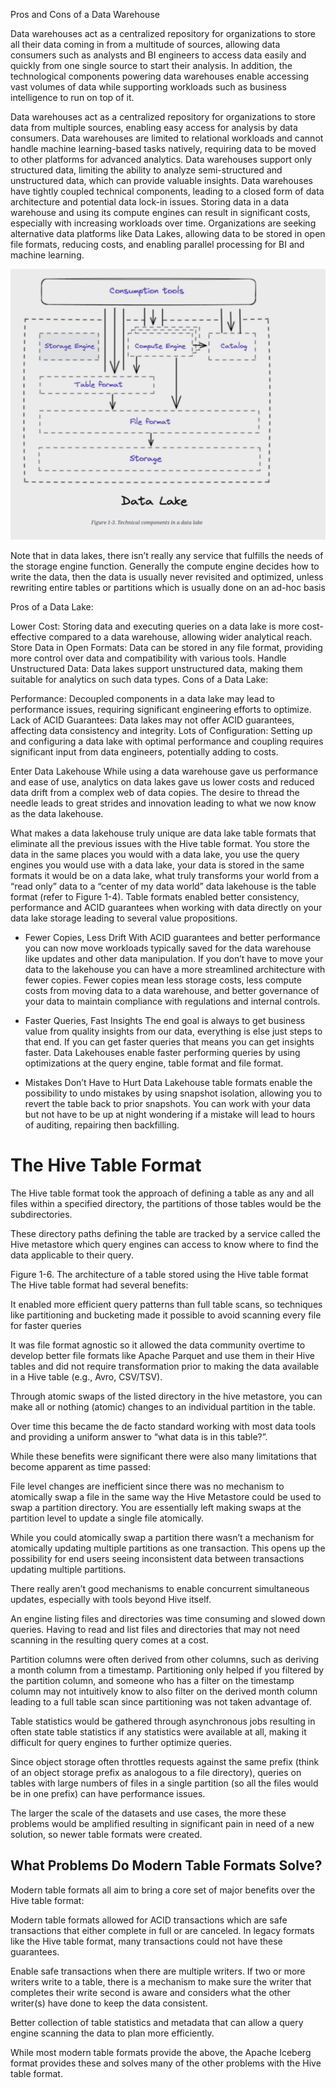 Pros and Cons of a Data Warehouse

Data warehouses act as a centralized repository for organizations to store all their data coming in from a multitude of sources, allowing data consumers such as analysts and BI engineers to access data easily and quickly from one single source to start their analysis. In addition, the technological components powering data warehouses enable accessing vast volumes of data while supporting workloads such as business intelligence to run on top of it.

Data warehouses act as a centralized repository for organizations to store data from multiple sources, enabling easy access for analysis by data consumers.
Data warehouses are limited to relational workloads and cannot handle machine learning-based tasks natively, requiring data to be moved to other platforms for advanced analytics.
Data warehouses support only structured data, limiting the ability to analyze semi-structured and unstructured data, which can provide valuable insights.
Data warehouses have tightly coupled technical components, leading to a closed form of data architecture and potential data lock-in issues.
Storing data in a data warehouse and using its compute engines can result in significant costs, especially with increasing workloads over time.
Organizations are seeking alternative data platforms like Data Lakes, allowing data to be stored in open file formats, reducing costs, and enabling parallel processing for BI and machine learning.

![11](https://github.com/andysingal/Data-Engineering/blob/main/Iceberg/images/Screenshot%202023-07-20%20at%2012.41.53%20PM.png)

Note that in data lakes, there isn’t really any service that fulfills the needs of the storage engine function. Generally the compute engine decides how to write the data, then the data is usually never revisited and optimized, unless rewriting entire tables or partitions which is usually done on an ad-hoc basis


Pros of a Data Lake:

Lower Cost: Storing data and executing queries on a data lake is more cost-effective compared to a data warehouse, allowing wider analytical reach.
Store Data in Open Formats: Data can be stored in any file format, providing more control over data and compatibility with various tools.
Handle Unstructured Data: Data lakes support unstructured data, making them suitable for analytics on such data types.
Cons of a Data Lake:

Performance: Decoupled components in a data lake may lead to performance issues, requiring significant engineering efforts to optimize.
Lack of ACID Guarantees: Data lakes may not offer ACID guarantees, affecting data consistency and integrity.
Lots of Configuration: Setting up and configuring a data lake with optimal performance and coupling requires significant input from data engineers, potentially adding to costs.


Enter Data Lakehouse
While using a data warehouse gave us performance and ease of use, analytics on data lakes gave us lower costs and reduced data drift from a complex web of data copies. The desire to thread the needle leads to great strides and innovation leading to what we now know as the data lakehouse.

What makes a data lakehouse truly unique are data lake table formats that eliminate all the previous issues with the Hive table format. You store the data in the same places you would with a data lake, you use the query engines you would use with a data lake, your data is stored in the same formats it would be on a data lake, what truly transforms your world from a “read only” data to a “center of my data world” data lakehouse is the table format (refer to Figure 1-4). Table formats enabled better consistency, performance and ACID guarantees when working with data directly on your data lake storage leading to several value propositions.

- Fewer Copies, Less Drift
With ACID guarantees and better performance you can now move workloads typically saved for the data warehouse like updates and other data manipulation. If you don’t have to move your data to the lakehouse you can have a more streamlined architecture with fewer copies. Fewer copies mean less storage costs, less compute costs from moving data to a data warehouse, and better governance of your data to maintain compliance with regulations and internal controls.

- Faster Queries, Fast Insights
The end goal is always to get business value from quality insights from our data, everything is else just steps to that end. If you can get faster queries that means you can get insights faster. Data Lakehouses enable faster performing queries by using optimizations at the query engine, table format and file format.

- Mistakes Don’t Have to Hurt
Data Lakehouse table formats enable the possibility to undo mistakes by using snapshot isolation, allowing you to revert the table back to prior snapshots. You can work with your data but not have to be up at night wondering if a mistake will lead to hours of auditing, repairing then backfilling.











<h1>The Hive Table Format</h1>
The Hive table format took the approach of defining a table as any and all files within a specified directory, the partitions of those tables would be the subdirectories.

These directory paths defining the table are tracked by a service called the Hive metastore which query engines can access to know where to find the data applicable to their query.


Figure 1-6. The architecture of a table stored using the Hive table format
The Hive table format had several benefits:

It enabled more efficient query patterns than full table scans, so techniques like partitioning and bucketing made it possible to avoid scanning every file for faster queries

It was file format agnostic so it allowed the data community overtime to develop better file formats like Apache Parquet and use them in their Hive tables and did not require transformation prior to making the data available in a Hive table (e.g., Avro, CSV/TSV).

Through atomic swaps of the listed directory in the hive metastore, you can make all or nothing (atomic) changes to an individual partition in the table.

Over time this became the de facto standard working with most data tools and providing a uniform answer to “what data is in this table?”.

While these benefits were significant there were also many limitations that become apparent as time passed:

File level changes are inefficient since there was no mechanism to atomically swap a file in the same way the Hive Metastore could be used to swap a partition directory. You are essentially left making swaps at the partition level to update a single file atomically.

While you could atomically swap a partition there wasn’t a mechanism for atomically updating multiple partitions as one transaction. This opens up the possibility for end users seeing inconsistent data between transactions updating multiple partitions.

There really aren’t good mechanisms to enable concurrent simultaneous updates, especially with tools beyond Hive itself.

An engine listing files and directories was time consuming and slowed down queries. Having to read and list files and directories that may not need scanning in the resulting query comes at a cost.

Partition columns were often derived from other columns, such as deriving a month column from a timestamp. Partitioning only helped if you filtered by the partition column, and someone who has a filter on the timestamp column may not intuitively know to also filter on the derived month column leading to a full table scan since partitioning was not taken advantage of.

Table statistics would be gathered through asynchronous jobs resulting in often state table statistics if any statistics were available at all, making it difficult for query engines to further optimize queries.

Since object storage often throttles requests against the same prefix (think of an object storage prefix as analogous to a file directory), queries on tables with large numbers of files in a single partition (so all the files would be in one prefix) can have performance issues.

The larger the scale of the datasets and use cases, the more these problems would be amplified resulting in significant pain in need of a new solution, so newer table formats were created.



<h2>What Problems Do Modern Table Formats Solve?</h2>
Modern table formats all aim to bring a core set of major benefits over the Hive table format:

Modern table formats allowed for ACID transactions which are safe transactions that either complete in full or are canceled. In legacy formats like the Hive table format, many transactions could not have these guarantees.

Enable safe transactions when there are multiple writers. If two or more writers write to a table, there is a mechanism to make sure the writer that completes their write second is aware and considers what the other writer(s) have done to keep the data consistent.

Better collection of table statistics and metadata that can allow a query engine scanning the data to plan more efficiently.

While most modern table formats provide the above, the Apache Iceberg format provides these and solves many of the other problems with the Hive table format.


